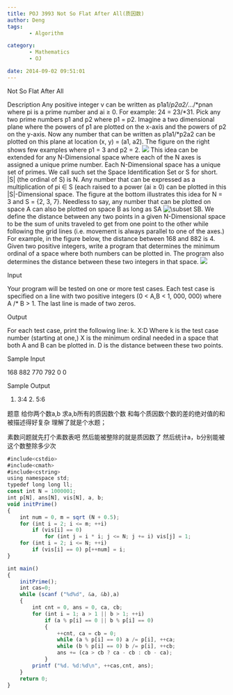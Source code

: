 ```yaml
---
title: POJ 3993 Not So Flat After All(质因数)
author: Deng
tags: 
       - Algorithm

category: 
       - Mathematics
       - OJ

date: 2014-09-02 09:51:01
---
```

Not So Flat After All

Description
Any positive integer v can be written as p1a1/*p2a2/*.../*pnan where pi is a prime number and ai ≥ 0. For example: 24 = 23/*31.
Pick any two prime numbers p1 and p2 where p1 = p2. Imagine a two dimensional plane where the powers of p1 are plotted on the x-axis and the powers of p2 on the y-axis. Now any number that can be written as p1a1/*p2a2 can be plotted on this plane at location (x, y) = (a1, a2). The figure on the right shows few examples where p1 = 3 and p2 = 2.
  ![](../images/es-3993_1-.png)  This idea can be extended for any N-Dimensional space where each of the N axes is assigned a unique prime number. Each N-Dimensional space has a unique set of primes.
We call such set the Space Identification Set or S for short. |S| (the ordinal of S) is N.
Any number that can be expressed as a multiplication of pi ∈ S (each raised to a power (ai ≥ 0) can be plotted in this |S|-Dimensional space. The figure at the bottom illustrates this idea for N = 3 and S = {2, 3, 7}. Needless to say, any number that can be plotted on space A can also be plotted on space B as long as SA ![\subset](../images/ula-tex=%5Csubset.png) SB.
We define the distance between any two points in a given N-Dimensional space to be the sum of units traveled to get from one point to the other while following the grid lines (i.e. movement is always parallel to one of the axes.) For example, in the figure below, the distance between 168 and 882 is 4.
Given two positive integers, write a program that determines the minimum ordinal of a space where both numbers can be plotted in. The program also determines the distance between these two integers in that space.
  ![](../images/es-3993_2-.png)

Input

Your program will be tested on one or more test cases. Each test case is specified on a line with two positive integers (0 < A,B < 1, 000, 000) where A /* B > 1.
The last line is made of two zeros.

Output

For each test case, print the following line:
k. X:D
Where k is the test case number (starting at one,) X is the minimum ordinal needed in a space that both A and B can be plotted in. D is the distance between these two points.

Sample Input

168 882 770 792 0 0

Sample Output

1. 3:4 2. 5:6

题意 给你两个数a,b 求a,b所有的质因数个数 和每个质因数个数的差的绝对值的和 被描述得好复杂 理解了就是个水题；

素数问题就先打个素数表吧 然后能被整除的就是质因数了 然后统计a，b分别能被这个数整除多少次

```js 
#include<cstdio>
#include<cmath>
#include<cstring>
using namespace std;
typedef long long ll;
const int N = 1000001;
int p[N], ans[N], vis[N], a, b;
void initPrime()
{
    int num = 0, m = sqrt (N + 0.5);
    for (int i = 2; i <= m; ++i)
        if (vis[i] == 0)
            for (int j = i * i; j <= N; j += i) vis[j] = 1;
    for (int i = 2; i <= N; ++i)
        if (vis[i] == 0) p[++num] = i;
}

int main()
{
    initPrime();
    int cas=0;
    while (scanf ("%d%d", &a, &b),a)
    {
        int cnt = 0, ans = 0, ca, cb;
        for (int i = 1; a > 1 || b > 1; ++i)
            if (a % p[i] == 0 || b % p[i] == 0)
            {
                ++cnt, ca = cb = 0;
                while (a % p[i] == 0) a /= p[i], ++ca;
                while (b % p[i] == 0) b /= p[i], ++cb;
                ans += (ca > cb ? ca - cb : cb - ca);
            }
        printf ("%d. %d:%d\n", ++cas,cnt, ans);
    }
    return 0;
}
```